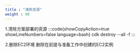 ```yaml
---
title : "清除资源"
weight : 90
---
```


1.清除方案部署的资源
:::code{showCopyAction=true showLineNumbers=false language=bash}
cdk destroy --all -f
:::

2.删除EC2环境
删除在前提与准备工作中创建的EC2实例